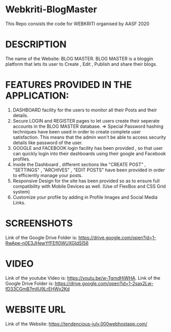 # Webkriti-BlogMaster
This Repo consists the code for WEBKRITI organised by AASF 2020

# DESCRIPTION

The name of the Website: BLOG MASTER.
BLOG MASTER is a bloggin platform that lets its user to Create , Edit , Publish and share their blogs.

# FEATURES PROVIDED IN THE APPLICATION:

1) DASHBOARD facility for the users to monitor all their Posts and their details.
2) Secure LOGIN and REGISTER pages to let users create their seperate accounts in the BLOG MASTER database.
    => Special Password hashing techniques have been used in order to create complete user satisfaction. 
        This means that the admin won't be able to access security details like password of the user.
3) GOOGLE and FACEBOOK login facility has been provided , so that user can quickly login into their dashboards using their google and 
    Facebook profiles.
4) Inside the Dashboard , different sections like "CREATE POST" , "SETTINGS" , "ARCHIVES" , "EDIT POSTS" have been provided in order
   to efficiently manage your posts.
5) Responsive Design for the site has been provided so as to ensure full compatibility with Mobile Devices as well.
    (Use of FlexBox and CSS Grid system)
6) Customize your profile by adding in Profile Images and Social Media Links.


# SCREENSHOTS
Link of the Google Drive Folder is: https://drive.google.com/open?id=1-RwApe-n0E3JHewYfFEfl0WUXGIdSI56

# VIDEO
Link of the youtube Video is: https://youtu.be/w-TgmdHiWHA.
Link of the Google Drive Folder is: https://drive.google.com/open?id=1-2sax2Lw-fD33CGmB7mlIU9LrEHWx2Kd

# WEBSITE URL
Link of the Website: https://tendencious-july.000webhostapp.com/
